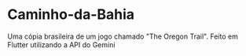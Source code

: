 # Caminho-da-Bahia
Uma cópia brasileira de um jogo chamado "The Oregon Trail". Feito em Flutter utilizando a API do Gemini
